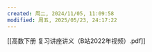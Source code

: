 ```yaml
---
created: 周二, 2024/11/05, 11:09:58
modified: 周五, 2025/05/23, 24:17:22
---
```


[[高数下册 复习讲座讲义（B站2022年视频）.pdf]]
